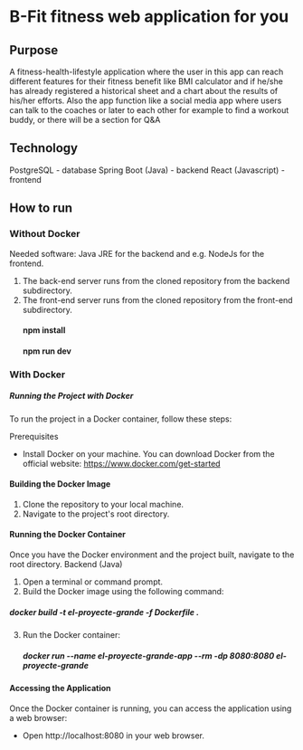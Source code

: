 # B-Fit fitness web application for you
## Purpose
A fitness-health-lifestyle application where the user in this app can reach different features for their fitness benefit like BMI calculator and if he/she has already registered a historical sheet and a chart about the results of his/her efforts.
Also the app function like a social media app where users can talk to the coaches or later to each other for example to find a workout buddy, or there will be a section for Q&A

## Technology
PostgreSQL - database
Spring Boot (Java) - backend
React (Javascript) - frontend

## How to run

### Without Docker
Needed software: Java JRE for the backend and e.g. NodeJs for the frontend.
1. The back-end server runs from the cloned repository from the backend subdirectory.
2. The front-end server runs from the cloned repository from the front-end subdirectory.
   #### npm install
   #### npm run dev

### With Docker 
   ##### Running the Project with Docker
To run the project in a Docker container, follow these steps:

Prerequisites
- Install Docker on your machine. You can download Docker from the official website:
  https://www.docker.com/get-started
#### Building the Docker Image
1. Clone the repository to your local machine.
2. Navigate to the project's root directory.

#### Running the Docker Container
Once you have the Docker environment and the project built, navigate to the root directory.
Backend (Java)
1. Open a terminal or command prompt.
2. Build the Docker image using the following command:
  ##### docker build -t el-proyecte-grande -f Dockerfile .
3. Run the Docker container:
   ##### docker run --name el-proyecte-grande-app --rm -dp 8080:8080 el-proyecte-grande
   
#### Accessing the Application
Once the Docker container is running, you can access the application using a web browser:
-  Open http://localhost:8080 in your web browser.
